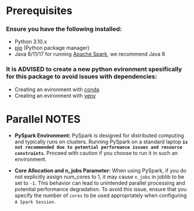# Prerequisites

### Ensure you have the following installed:

- Python 3.10.x
- [pip](https://pip.pypa.io/en/stable/) (Python package manager)
- Java 8/11/17 for running [Apache Spark](https://spark.apache.org/docs/3.5.2/#:~:text=Spark%20runs%20on%20Java%208,%2B%2C%20and%20R%203.5%2B.), we recommend Java 8


### It is ADVISED to create a new python evironment spesifically for this package to avoid issues with dependencies:

- Creating an evironment with [conda](https://docs.conda.io/projects/conda/en/latest/user-guide/tasks/manage-environments.html)
- Creating an evironment with [venv](https://docs.python.org/3/library/venv.html)


# Parallel NOTES

- **PySpark Environment:** PySpark is designed for distributed computing and typically runs on clusters. Running PySpark on a standard laptop **``is not recommended due to potential performance issues and resource constraints``**. Proceed with caution if you choose to run it in such an environment.

<!--  -->
- **Core Allocation and n_jobs Parameter:** When using PySpark, if you do not explicitly assign num_cores to 1, it may cause `n_jobs` in joblib to be set to `-1`. This behavior can lead to unintended parallel processing and potential performance degradation. To avoid this issue, ensure that you specify the number of `cores` to be used appropriately when configuring `A Spark Session`.




